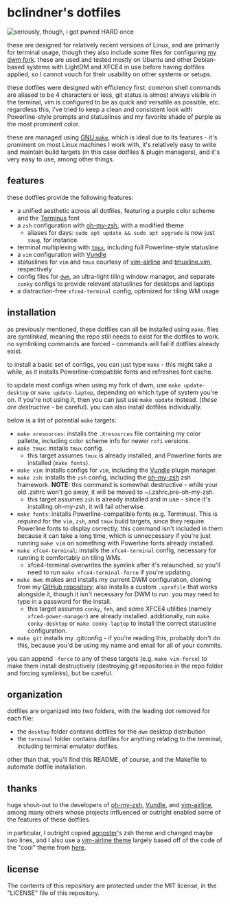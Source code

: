 # bclindner's dotfiles

![seriously, though, i got pwned HARD once](https://i.imgur.com/5qaqnTa.png)

these are designed for relatively recent versions of Linux, and are primarily for terminal usage, though they also include some files for configuring [my dwm fork](https://github.com/bclindner/dwm). these are used and tested mostly on Ubuntu and other Debian-based systems with LightDM and XFCE4 in use before having dotfiles applied, so I cannot vouch for their usability on other systems or setups.

these dotfiles were designed with efficiency first: common shell commands are aliased to be 4 characters or less, git status is almost always visible in the terminal, vim is configured to be as quick and versatile as possible, etc. regardless this, i've tried to keep a clean and consistent look with Powerline-style prompts and statuslines and my favorite shade of purple as the most prominent color.

these are managed using [GNU `make`](https://www.gnu.org/software/make/), which is ideal due to its features - it's prominent on most Linux machines I work with, it's relatively easy to write and maintain build targets (in this case dotfiles & plugin managers), and it's very easy to use, among other things.

## features

these dotfiles provide the following features:

* a unified aesthetic across all dotfiles, featuring a purple color scheme and the [Terminus](http://terminus-font.sourceforge.net/) font
* a `zsh` configuration with [oh-my-zsh](https://github.com/robbyrussell/oh-my-zsh), with a modified theme
  * aliases for days: `sudo apt update && sudo apt upgrade` is now just `saug`, for instance
* terminal multiplexing with [`tmux`](https://tmux.github.io/), including full Powerline-style statusline
* a `vim` configuration with [Vundle](https://github.com/VundleVim/Vundle.vim)
* statuslines for `vim` and `tmux` courtesy of [vim-airline](https://github.com/vim-airline/vim-airline) and [tmuxline.vim](https://github.com/edkolev/tmuxline.vim), respectively
* config files for [`dwm`](dwm.suckless.org), an ultra-light tiling window manager, and separate `conky` configs to provide relevant statuslines for desktops and laptops
* a distraction-free `xfce4-terminal` config, optimized for tiling WM usage

## installation

as previously mentioned, these dotfiles can all be installed using `make`. files are *symlinked*, meaning the repo still needs to exist for the dotfiles to work. no symlinking commands are forced - commands will fail if dotfiles already exist.

to install a basic set of configs, you can just type `make` - this might take a while, as it installs Powerline-compatible fonts and refreshes font cache. 

to update most configs when using my fork of dwm, use `make update-desktop` or `make update-laptop`, depending on which type of system you're on. if you're not using it, then you can just use `make update` instead. (*these are destructive* - be careful). you can also install dotfiles individually. 

below is a list of potential `make` targets:

* `make xresources`: installs the `.Xresources` file containing my color pallette, including color scheme info for newer `rofi` versions.
* `make tmux`: installs `tmux` config.
  * this target assumes `tmux` is already installed, and Powerline fonts are installed (`make fonts`).
* `make vim`: installs configs for `vim`, including the [Vundle](https://github.com/VundleVim/Vundle.vim) plugin manager.
* `make zsh`: installs the `zsh` config, including the [oh-my-zsh](https://github.com/robbyrussell/oh-my-zsh) zsh framework. **NOTE:** this command is somewhat destructive - while your old .zshrc won't go away, it will be moved to ~/.zshrc.pre-oh-my-zsh.
  * this target assumes `zsh` is already installed and in use - since it's installing oh-my-zsh, it will fail otherwise.
* `make fonts`: installs Powerline-compatible fonts (e.g. Terminus). This is *required* for the `vim`, `zsh`, and `tmux` build targets, since they require Powerline fonts to display correctly. this command isn't included in them because it can take a long time, which is unneccessary if you're just running `make vim` on something with Powerline fonts already installed.
* `make xfce4-terminal`: installs the `xfce4-terminal` config, necessary for running it comfortably on tiling WMs.
  * xfce4-terminal overwrites the symlink after it's relaunched, so you'll need to run `make xfce4-terminal-force` if you're updating.
* `make dwm`: makes and installs my current DWM configuration, cloning from my [GitHub repository](https://github.com/bclindner/dwm). also installs a custom `.xprofile` that works alongside it, though it isn't necessary for DWM to run. you may need to type in a password for the install.
  * this target assumes `conky`, `feh`, and some XFCE4 utilities (namely `xfce4-power-manager`) are already installed. additionally, run `make conky-desktop` or `make conky-laptop` to install the correct statusline configuration.
* `make git` installs my .gitconfig - if you're reading this, probably don't do this, because you'd be using my name and email for all of your commits.

you can append `-force` to any of these targets (e.g. `make vim-force`) to make them install destructively (destroying git repositories in the repo folder and forcing symlinks), but be careful.

## organization

dotfiles are organized into two folders, with the leading dot removed for each file:
  * the `desktop` folder contains dotfiles for the `dwm` desktop distribution
  * the `terminal` folder contains dotfiles for anything relating to the terminal, including terminal emulator dotfiles.

other than that, you'll find this README, of course, and the Makefile to automate dotfile installation.

## thanks

huge shout-out to the developers of [oh-my-zsh](https://github.com/robbyrussell/oh-my-zsh), [Vundle](https://github.com/VundleVim/Vundle.vim), and [vim-airline](https://github.com/vim-airline/vim-airline), among many others whose projects influenced or outright enabled some of the features of these dotfiles.

in particular, I outright copied [agnoster](https://github.com/agnoster)'s zsh theme and changed maybe two lines, and I also use a [vim-airline theme](https://github.com/bclindner/vim-airline-bclindner) largely based off of the code of the "cool" theme from [here](https://github.com/vim-airline/vim-airline-themes).

## license

The contents of this repository are protected under the MIT license, in the "LICENSE" file of this repository.
